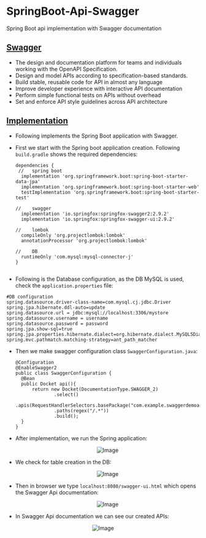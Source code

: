 # SpringBoot-Api-Swagger
Spring Boot api implementation with Swagger documentation

## [Swagger](https://swagger.io/)

- The design and documentation platform for teams and individuals working with the OpenAPI Specification.
- Design and model APIs according to specification-based standards.
- Build stable, reusable code for API in almost any language
- Improve developer experience with interactive API documentation
- Perform simple functional tests on APIs without overhead
- Set and enforce API style guidelines across API architecture

## [Implementation](https://github.com/af4092/SpringBoot-Api-Swagger/tree/main/SwaggerDemoAPI3/src/main/java/com/example/swaggerdemoapi3) 

- Following implements the Spring Boot application with Swagger.
- First we start with the Spring boot application creation. Following `build.gradle` shows the required dependencies:

  ```
  dependencies {
   //	spring boot
	implementation 'org.springframework.boot:spring-boot-starter-data-jpa'
	implementation 'org.springframework.boot:spring-boot-starter-web'
	testImplementation 'org.springframework.boot:spring-boot-starter-test'
 
  //	swagger
	implementation 'io.springfox:springfox-swagger2:2.9.2'
	implementation 'io.springfox:springfox-swagger-ui:2.9.2'

  //	lombok
	compileOnly 'org.projectlombok:lombok'
	annotationProcessor 'org.projectlombok:lombok'

  //	DB
	runtimeOnly 'com.mysql:mysql-connector-j'
  }
 
  ```
- Following is the Database configuration, as the DB MySQL is used, check the `application.properties` file:

```
#DB configuration
spring.datasource.driver-class-name=com.mysql.cj.jdbc.Driver
spring.jpa.hibernate.ddl-auto=update
spring.datasource.url = jdbc:mysql://localhost:3306/mystore
spring.datasource.username = username
spring.datasource.password = password
spring.jpa.show-sql=true
spring.jpa.properties.hibernate.dialect=org.hibernate.dialect.MySQL5Dialect
spring.mvc.pathmatch.matching-strategy=ant_path_matcher

```

- Then we make swagger configuration class `SwaggerConfiguration.java`:

  ```
  @Configuration
  @EnableSwagger2
  public class SwaggerConfiguration {
    @Bean
    public Docket api(){
        return new Docket(DocumentationType.SWAGGER_2)
                .select()
                .apis(RequestHandlerSelectors.basePackage("com.example.swaggerdemoapi3.controller"))
                .paths(regex("/.*"))
                .build();
    }
  }
  ```

- After implementation, we run the Spring application:
  
  <p align="center">
 	 <img src="https://github.com/af4092/SpringBoot-Api-Swagger/assets/24220136/b24c4784-6dfa-44be-8d1b-70f4d085ee05" alt="Image">
  </p>

- We check for table creation in the DB:

  <p align="center">
 	 <img src="https://github.com/af4092/SpringBoot-Api-Swagger/assets/24220136/57b181eb-0123-4e02-80d7-eaff2d3d6638" alt="Image">
  </p>

- Then in browser we type `localhost:8080/swagger-ui.html` which opens the Swagger Api documentation:

   <p align="center">
 	 <img src="https://github.com/af4092/SpringBoot-Api-Swagger/assets/24220136/9f87b4d8-90af-440a-8400-e01f99cbef37" alt="Image">
  </p>

- In Swagger Api documentation we can see our created APIs:
 
<p align="center">
 	 <img src="https://github.com/af4092/SpringBoot-Api-Swagger/assets/24220136/461199b5-343b-43b5-a5d4-bab6a8337a69" alt="Image">
  </p>

  
  

